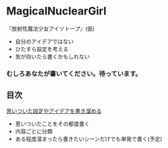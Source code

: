 # MagicalNuclearGirl
『放射性魔法少女アイソトープ』(仮)  
- 自分のアイデアではない  
- ひたすら設定を考える  
- 気が向いたら書くかもしれない
### むしろあなたが書いてください。待っています。

## 目次
[思いついた設定やアイデアを書き溜める](/00アイデア出し.txt?raw=true)
- 思いついたことをその都度書く
- 内容ごとに分類
- ある程度溜まったら書きたいシーンだけでも単発で書く(予定)
